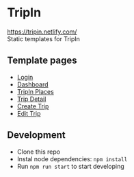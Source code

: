 # TripIn
https://tripin.netlify.com/  
Static templates for TripIn  

## Template pages
- [Login](https://tripin.netlify.com/login.html)
- [Dashboard](https://tripin.netlify.com/)
- [TripIn Places](https://tripin.netlify.com/places.html)
- [Trip Detail](https://tripin.netlify.com/view-trip.html)
- [Create Trip](https://tripin.netlify.com/create-trip.html)
- [Edit Trip](https://tripin.netlify.com/edit-trip.html)


## Development
- Clone this repo
- Instal node dependencies: `npm install`
- Run `npm run start` to start developing